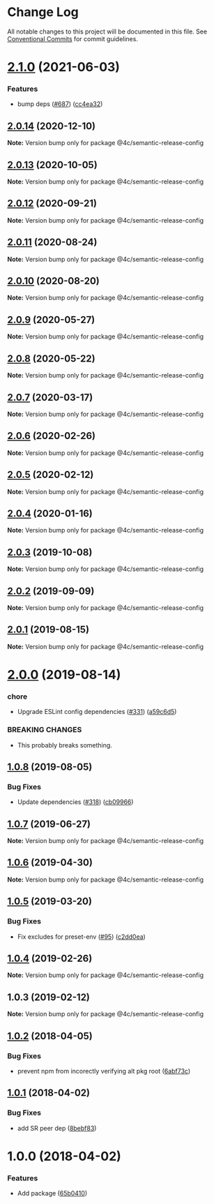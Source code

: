 # Change Log

All notable changes to this project will be documented in this file.
See [Conventional Commits](https://conventionalcommits.org) for commit guidelines.

# [2.1.0](https://github.com/4Catalyzer/javascript/compare/@4c/semantic-release-config@2.0.14...@4c/semantic-release-config@2.1.0) (2021-06-03)


### Features

* bump deps ([#687](https://github.com/4Catalyzer/javascript/issues/687)) ([cc4ea32](https://github.com/4Catalyzer/javascript/commit/cc4ea327ffeaebc1dfdb2cc7868578e01938a72e))





## [2.0.14](https://github.com/4Catalyzer/javascript/compare/@4c/semantic-release-config@2.0.13...@4c/semantic-release-config@2.0.14) (2020-12-10)

**Note:** Version bump only for package @4c/semantic-release-config





## [2.0.13](https://github.com/4Catalyzer/javascript/compare/@4c/semantic-release-config@2.0.12...@4c/semantic-release-config@2.0.13) (2020-10-05)

**Note:** Version bump only for package @4c/semantic-release-config





## [2.0.12](https://github.com/4Catalyzer/javascript/compare/@4c/semantic-release-config@2.0.11...@4c/semantic-release-config@2.0.12) (2020-09-21)

**Note:** Version bump only for package @4c/semantic-release-config





## [2.0.11](https://github.com/4Catalyzer/javascript/compare/@4c/semantic-release-config@2.0.10...@4c/semantic-release-config@2.0.11) (2020-08-24)

**Note:** Version bump only for package @4c/semantic-release-config





## [2.0.10](https://github.com/4Catalyzer/javascript/compare/@4c/semantic-release-config@2.0.9...@4c/semantic-release-config@2.0.10) (2020-08-20)

**Note:** Version bump only for package @4c/semantic-release-config





## [2.0.9](https://github.com/4Catalyzer/javascript/compare/@4c/semantic-release-config@2.0.8...@4c/semantic-release-config@2.0.9) (2020-05-27)

**Note:** Version bump only for package @4c/semantic-release-config





## [2.0.8](https://github.com/4Catalyzer/javascript/compare/@4c/semantic-release-config@2.0.7...@4c/semantic-release-config@2.0.8) (2020-05-22)

**Note:** Version bump only for package @4c/semantic-release-config





## [2.0.7](https://github.com/4Catalyzer/javascript/compare/@4c/semantic-release-config@2.0.6...@4c/semantic-release-config@2.0.7) (2020-03-17)

**Note:** Version bump only for package @4c/semantic-release-config





## [2.0.6](https://github.com/4Catalyzer/javascript/compare/@4c/semantic-release-config@2.0.5...@4c/semantic-release-config@2.0.6) (2020-02-26)

**Note:** Version bump only for package @4c/semantic-release-config





## [2.0.5](https://github.com/4Catalyzer/javascript/compare/@4c/semantic-release-config@2.0.4...@4c/semantic-release-config@2.0.5) (2020-02-12)

**Note:** Version bump only for package @4c/semantic-release-config





## [2.0.4](https://github.com/4Catalyzer/javascript/compare/@4c/semantic-release-config@2.0.3...@4c/semantic-release-config@2.0.4) (2020-01-16)

**Note:** Version bump only for package @4c/semantic-release-config





## [2.0.3](https://github.com/4Catalyzer/javascript/compare/@4c/semantic-release-config@2.0.2...@4c/semantic-release-config@2.0.3) (2019-10-08)

**Note:** Version bump only for package @4c/semantic-release-config





## [2.0.2](https://github.com/4Catalyzer/javascript/compare/@4c/semantic-release-config@2.0.1...@4c/semantic-release-config@2.0.2) (2019-09-09)

**Note:** Version bump only for package @4c/semantic-release-config





## [2.0.1](https://github.com/4Catalyzer/javascript/compare/@4c/semantic-release-config@2.0.0...@4c/semantic-release-config@2.0.1) (2019-08-15)

**Note:** Version bump only for package @4c/semantic-release-config





# [2.0.0](https://github.com/4Catalyzer/javascript/compare/@4c/semantic-release-config@1.0.8...@4c/semantic-release-config@2.0.0) (2019-08-14)


### chore

* Upgrade ESLint config dependencies ([#331](https://github.com/4Catalyzer/javascript/issues/331)) ([a59c6d5](https://github.com/4Catalyzer/javascript/commit/a59c6d5))


### BREAKING CHANGES

* This probably breaks something.





## [1.0.8](https://github.com/4Catalyzer/javascript/compare/@4c/semantic-release-config@1.0.7...@4c/semantic-release-config@1.0.8) (2019-08-05)


### Bug Fixes

* Update dependencies ([#318](https://github.com/4Catalyzer/javascript/issues/318)) ([cb09966](https://github.com/4Catalyzer/javascript/commit/cb09966))





## [1.0.7](https://github.com/4Catalyzer/javascript/compare/@4c/semantic-release-config@1.0.6...@4c/semantic-release-config@1.0.7) (2019-06-27)

**Note:** Version bump only for package @4c/semantic-release-config





## [1.0.6](https://github.com/4Catalyzer/javascript/compare/@4c/semantic-release-config@1.0.5...@4c/semantic-release-config@1.0.6) (2019-04-30)

**Note:** Version bump only for package @4c/semantic-release-config





## [1.0.5](https://github.com/4Catalyzer/javascript/compare/@4c/semantic-release-config@1.0.4...@4c/semantic-release-config@1.0.5) (2019-03-20)


### Bug Fixes

* Fix excludes for preset-env ([#95](https://github.com/4Catalyzer/javascript/issues/95)) ([c2dd0ea](https://github.com/4Catalyzer/javascript/commit/c2dd0ea))





## [1.0.4](https://github.com/4Catalyzer/javascript/compare/@4c/semantic-release-config@1.0.3...@4c/semantic-release-config@1.0.4) (2019-02-26)

**Note:** Version bump only for package @4c/semantic-release-config





## 1.0.3 (2019-02-12)

**Note:** Version bump only for package @4c/semantic-release-config





<a name="1.0.2"></a>
## [1.0.2](https://github.com/4Catalyzer/4c-semantic-release-config/compare/v1.0.1...v1.0.2) (2018-04-05)


### Bug Fixes

* prevent npm from incorectly verifying alt pkg root ([6abf73c](https://github.com/4Catalyzer/4c-semantic-release-config/commit/6abf73c))

<a name="1.0.1"></a>
## [1.0.1](https://github.com/4Catalyzer/4c-semantic-release-config/compare/v1.0.0...v1.0.1) (2018-04-02)


### Bug Fixes

* add SR peer dep ([8bebf83](https://github.com/4Catalyzer/4c-semantic-release-config/commit/8bebf83))

<a name="1.0.0"></a>

# 1.0.0 (2018-04-02)

### Features

* Add package ([65b0410](https://github.com/4Catalyzer/4c-semantic-release-config/commit/65b0410))
